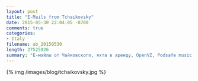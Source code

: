 ```yaml
---
layout: post
title: "E-Mails from Tchaikovsky"
date: 2015-05-30 22:04:05 -0700
comments: true
categories: 
- Italy
filename: ab_20150530
length: 27525926
summary: "Е-мэйлы от Чайковского, яхта в аренду, OpenVZ, Podsafe music in this show: \"Love\" by Pilotdrift and others."
---
```


{% img /images/blog/tchaikovsky.jpg %}

